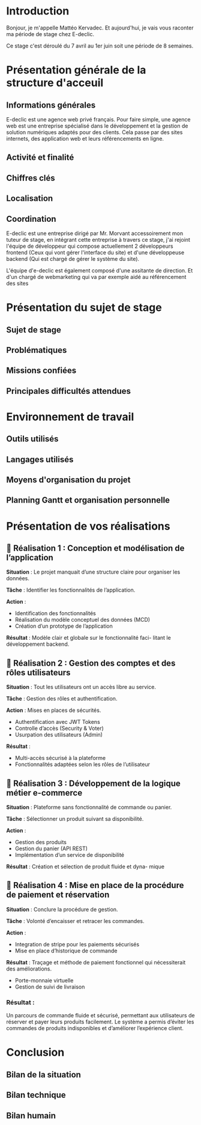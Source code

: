 <!-- Texte Soutennace -->
# Introduction

Bonjour, je m'appelle Mattéo Kervadec. Et aujourd'hui, je vais vous raconter ma période de stage chez E-declic.

Ce stage c'est déroulé du 7 avril au 1er juin soit une période de 8 semaines.

# Présentation générale de la structure d'acceuil

## Informations générales

E-declic est une agence web privé français. Pour faire simple, une agence web est une entreprise spécialisé dans le développement et la gestion de solution numériques adaptés pour des clients. Cela passe par des sites internets, des application web et leurs référencements en ligne.

## Activité et finalité

## Chiffres clés

## Localisation

## Coordination

E-declic est une entreprise dirigé par Mr. Morvant accessoirement mon tuteur de stage,
en intégrant cette entreprise à travers ce stage, j'ai rejoint l'équipe de développeur qui compose actuellement 2 développeurs frontend (Ceux qui vont gérer l'interface du site) et d'une développeuse backend (Qui est chargé de gérer le système du site).

L'équipe d'e-declic est également composé d'une assitante de direction. Et d'un chargé de webmarketing 
qui va par exemple aidé au référencement des sites

# Présentation du sujet de stage

## Sujet de stage

## Problématiques

## Missions confiées

## Principales difficultés attendues

# Environnement de travail

## Outils utilisés

## Langages utilisés

## Moyens d'organisation du projet

## Planning Gantt et organisation personnelle

# Présentation de vos réalisations

## 📌 Réalisation 1 : Conception et modélisation de l’application

**Situation** : Le projet manquait d’une structure claire pour
organiser les données.

**Tâche** : Identifier les fonctionnalités de l’application.

**Action** :
- Identification des fonctionnalités
- Réalisation du modèle conceptuel des données (MCD)
- Création d’un prototype de l’application

**Résultat** : Modèle clair et globale sur le fonctionnalité faci-
litant le développement backend.


## 📌 Réalisation 2 : Gestion des comptes et des rôles utilisateurs

**Situation** : Tout les utilisateurs ont un accès libre au service.

**Tâche** : Gestion des rôles et authentification.

**Action** : Mises en places de sécurités.
- Authentification avec JWT Tokens
- Controlle d’accès (Security & Voter)
- Usurpation des utilisateurs (Admin)

**Résultat** :
- Multi-accès sécurisé à la plateforme
- Fonctionnalités adaptées selon les rôles de l’utilisateur

## 📌 Réalisation 3 : Développement de la logique métier e-commerce

**Situation** : Plateforme sans fonctionnalité de commande ou
panier.

**Tâche** : Sélectionner un produit suivant sa disponibilité.

**Action** :
- Gestion des produits
- Gestion du panier (API REST)
- Implémentation d’un service de disponibilité

**Résultat** : Création et sélection de produit fluide et dyna-
mique

## 📌 Réalisation 4 : Mise en place de la procédure de paiement et réservation

**Situation** : Conclure la procédure de gestion.

**Tâche** : Volonté d’encaisser et retracer les commandes.

**Action** :
- Integration de stripe pour les paiements sécurisés
- Mise en place d’historique de commande

**Résultat** : Traçage et méthode de paiement fonctionnel qui
nécessiterait des améliorations.
- Porte-monnaie virtuelle
- Gestion de suivi de livraison

### Résultat :

Un parcours de commande fluide et sécurisé, permettant aux utilisateurs de réserver et payer leurs produits facilement. Le système a permis d’éviter les commandes de produits indisponibles et d’améliorer l’expérience client.

# Conclusion

## Bilan de la situation

## Bilan technique

## Bilan humain